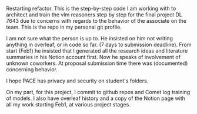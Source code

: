Restarting refactor. This is the step-by-step code I am working with to architect and train the vlm reasoners step by step for the final project DL 7643 due to concerns with regards to the behavior of the associate on the team. This is the repo in my personal git profile.

I am not sure what the person is up to. He insisted on him not writing anything in overleaf, or in code so far. (7 days to submission deadline). From start (Feb1) he insisted that I generated all the research ideas and literature summaries in his Notion account first. Now he speaks of involvement of unknown coworkers. At proposal submission time there was (documented) concerning behavior.

I hope PACE has privacy and security on student's folders. 

On my part, for this project, I commit to github repos and Comet log training of models. I also have overleaf history and a copy of the Notion page with all my work starting Feb1, at various project stages.
